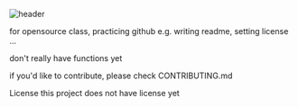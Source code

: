 ![header](https://capsule-render.vercel.app/api?type=waving&color=7c5846&height=300&section=header&text=Open%20source%20practice&fontSize=60&fontColor=ECD77F&animation=fadeIn&fontAlignY=38&desc=&descAlignY=55&descAlign=70)


for opensource class, practicing github 
  e.g. writing readme, setting license ...

don't really have functions yet

if you'd like to contribute, please check CONTRIBUTING.md

License
this project does not have license yet
